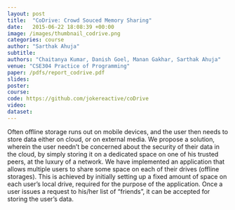 ```yaml
---
layout: post
title:  "CoDrive: Crowd Souced Memory Sharing"
date:   2015-06-22 18:08:39 +00:00
image: /images/thumbnail_codrive.png
categories: course
author: "Sarthak Ahuja"
subtitle: 
authors: "Chaitanya Kumar, Danish Goel, Manan Gakhar, Sarthak Ahuja"
venue: "CSE304 Practice of Programming"
paper: /pdfs/report_codrive.pdf
slides: 
poster: 
course: 
code: https://github.com/jokereactive/coDrive
video: 
dataset: 
---
```

Often offline storage runs out on mobile devices, and the user then needs to store data either on cloud,
or on external media. We propose a solution, wherein the user needn’t be concerned
about the security of their data in the cloud, by simply storing it on a dedicated
space on one of his trusted peers, at the luxury of a network.
We have implemented an application that allows multiple users to share some space
on each of their drives (offline storages). This is achieved by initially setting up a
fixed amount of space on each user’s local drive, required for the purpose of the
application. Once a user issues a request to his/her list of “friends”, it can be accepted
for storing the user’s data.
